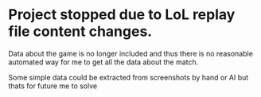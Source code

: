 # Project stopped due to LoL replay file content changes. 
Data about the game is no longer included and thus there is no reasonable automated way for me to get all the data about the match.

Some simple data could be extracted from screenshots by hand or AI but thats for future me to solve
